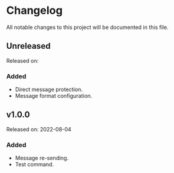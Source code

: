 # Changelog
All notable changes to this project will be documented in this file.

## Unreleased
Released on:
### Added
- Direct message protection.
- Message format configuration.

## v1.0.0
Released on: 2022-08-04
### Added
- Message re-sending.
- Test command.
